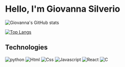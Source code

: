 <h1>Hello, I'm Giovanna Silverio</h1>

![Giovanna's GitHub stats](https://github-readme-stats.vercel.app/api?username=GiovannaSilverio&show_icons=true&theme=tokyonight)

[![Top Langs](https://github-readme-stats.vercel.app/api/top-langs/?username=GiovannaSilverio)](https://github.com/anuraghazra/github-readme-stats)

<h2>Technologies</h2>

<div style="display: inline-block;">
  <img align="center" alt="python" src="https://img.shields.io/badge/Python-3776AB?style=for-the-badge&logo=python&logoColor=white">
  <img align="center" alt="Html" src="https://img.shields.io/badge/HTML-239120?style=for-the-badge&logo=html5&logoColor=white">
  <img align="center" alt="Css" src="https://img.shields.io/badge/CSS-239120?&style=for-the-badge&logo=css3&logoColor=white">
  <img align="center" alt="Javascript" src="https://img.shields.io/badge/JavaScript-F7DF1E?style=for-the-badge&logo=javascript&logoColor=black">
  <img align="center" alt="React" src="https://img.shields.io/badge/React-20232A?style=for-the-badge&logo=react&logoColor=61DAFB">
  <img align="center" alt="C" src="https://img.shields.io/badge/C-00599C?style=for-the-badge&logo=c&logoColor=white">

</div>


